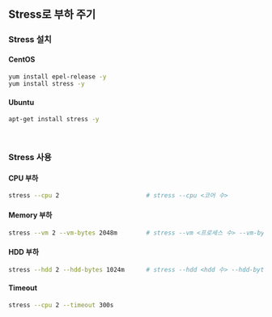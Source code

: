 ## Stress로 부하 주기

### Stress 설치
#### CentOS
```bash
yum install epel-release -y
yum install stress -y
```
#### Ubuntu
```bash
apt-get install stress -y
```

<br/>

### Stress 사용
#### CPU 부하
```bash
stress --cpu 2                        # stress --cpu <코어 수>
```
#### Memory 부하
```bash
stress --vm 2 --vm-bytes 2048m        # stress --vm <프로세스 수> --vm-bytes <사용할 크기>
```
#### HDD 부하
```bash
stress --hdd 2 --hdd-bytes 1024m      # stress --hdd <hdd 수> --hdd-bytes <사용할 크기>
```
#### Timeout
```bash
stress --cpu 2 --timeout 300s
```
